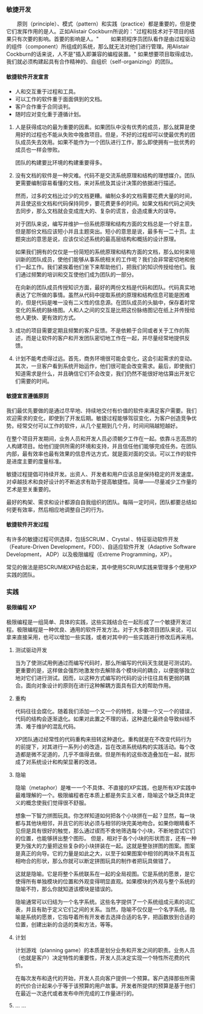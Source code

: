 ### 敏捷开发

&emsp;&emsp;原则（principle）、模式（pattern）和实践（practice）都是重要的，但是使它们发挥作用的是人。正如Alistair Cockburn所说的："过程和技术对于项目的结果只有次要的影响。首要的影响是人。"
&emsp;&emsp;如果把程序员团队看作是由过程驱动的组件（component）所组成的系统，那么就无法对他们进行管理。用Alistair Cockburn的话来说，人不是"插入即兼容的编程装置。" 如果想要项目取得成功，我们就必须构建起具有合作精神的、自组织（self-organizing）的团队。

#### 敏捷软件开发宣言

- 人和交互重于过程和工具。
- 可以工作的软件重于面面俱到的文档。
- 客户合作重于合同谈判。
- 随时应对变化重于遵循计划。

1. 人是获得成功的最为重要的因素。如果团队中没有优秀的成员，那么就算是使用好的过程也不能从失败中挽救项目。但是，不好的过程却可以使最优秀的团队成员失去效用。如果不能作为一个团队进行工作，那么即使拥有一批优秀的成员也一样会惨败。

   团队的构建要比环境的构建重要得多。

2. 没有文档的软件是一种灾难。代码不是交流系统原理和结构的理想媒介。团队更需要编制容易看懂的文档，来对系统及其设计决策的依据进行描述。

   然而，过多的文档比过少的文档更糟。编制众多的文档需要花费大量的时间，并且使这些文档和代码保持同步，要花费更多的时间。如果文档和代码之间失去同步，那么文档就会变成庞大的、复杂的谎言，会造成重大的误导。

   对于团队来说，编写并维护一份系统原理和结构方面的文档总是一个好主意，但是那份文档应该短小并且主题突出。短小的意思是说，最多有一二十页。主题突出的意思是说，应该仅论述系统的最高层结构和概括的设计原理。

   如果我们拥有的仅仅是一份简短的系统原理和结构方面的文档，那么如何来培训新的团队成员，使他们能够从事系统相关的工作呢？我们会非常密切地和他们一起工作。我们紧挨着他们坐下来帮助他们，把我们的知识传授给他们。我们通过频繁的培训和交互使他们成为团队的一部分。

   在向新的团队成员传授知识方面，最好的两份文档是代码和团队。代码真实地表达了它所做的事情。虽然从代码中提取系统的原理和结构信息可能是困难的，但是代码是唯一没有二义性的信息源。在团队成员的头脑中，保存着时常变化的系统的脉络图。人和人之间的交互是比把这份脉络图记在纸上并传授给他人更快、更有效的方式。

3. 成功的项目需要定期且频繁的客户反馈。不是依赖于合同或者关于工作的陈述，而是让软件的客户和开发团队密切地工作在一起，并尽量经常地提供反馈。

4. 计划不能考虑得过远。首先，商务环境很可能会变化，这会引起需求的变动。其次，一旦客户看到系统开始运作，他们很可能会改变需求。最后，即使我们知道需求是什么，并且确信它们不会改变，我们仍然不能很好地估算出开发它们需要的时间。

#### 敏捷宣言遵循原则

我们最优先要做的是通过尽早地、持续地交付有价值的软件来满足客户需要。我们欢迎需求的变化，即使到了开发后期。敏捷过程能够驾驭变化，为客户创造竞争优势。经常交付可以工作的软件，从几个星期到几个月，时间间隔越短越好。

在整个项目开发期间，业务人员和开发人员必须朝夕工作在一起。依靠斗志高昂的人构建项目。给他们提供所需的环境和支持，并且信任他们能够完成任务。在团队内部，最有效率也最有效果的信息传达方式，就是面对面的交谈。可以工作的软件是进度主要的度量标准。

敏捷过程提倡可持续开发。出资人、开发者和用户应该总是保持稳定的开发速度。对卓越技术和良好设计的不断追求有助于提高敏捷性。简单——尽量减少工作量的艺术是至关重要的。

最好的构架、需求和设计都源自自我组织的团队。每隔一定时间，团队都要总结如何更有效率，然后相应地调整自己的行为。

#### 敏捷软件开发过程

有许多的敏捷过程可供选择，包括SCRUM  、Crystal 、特征驱动软件开发（Feature-Driven Development，FDD）、自适应软件开发（Adaptive Software Development， ADP）以及极限编程（Extreme Programming，XP）。

常见的做法是把SCRUM和XP结合起来，其中使用SCRUM实践来管理多个使用XP实践的团队。

### 实践

#### 极限编程 XP

极限编程是一组简单、具体的实践，这些实践结合在一起形成了一个敏捷开发过程。极限编程是一种优良、通用的软件开发方法。对于大多数项目团队来说，可以拿来直接采用，也可以增加一些实践，或者对其中的一些实践进行修改后再采用。

1. 测试驱动开发

   当为了使测试用例通过而编写代码时，那么所编写的代码天生就是可测试的。更重要的是，这样做会强烈地激发你去解除各个模块间的耦合，以便能够独立地对它们进行测试。因而，以这种方式编写的代码的设计往往具有更弱的耦合。面向对象设计的原则在进行这种解耦方面具有巨大的帮助作用。

2. 重构

   代码往往会腐化。随着我们添加一个又一个的特性，处理一个又一个的错误，代码的结构会逐渐退化。如果对此置之不理的话，这种退化最终会导致纠结不清、难于维护的混乱代码。

   XP团队通过经常性的代码重构来扭转这种退化。重构就是在不改变代码行为的前提下，对其进行一系列小的改造，旨在改进系统结构的实践活动。每个改造都是微不足道的，几乎不值得去做。但是所有的这些改造叠加在一起，就形成了对系统设计和构架显著的改进。

3. 隐喻

   隐喻（metaphor）是唯一一个不具体、不直接的XP实践，也是所有XP实践中最难理解的一个。极限编程者在本质上都是务实主义者，隐喻这个缺乏具体定义的概念使我们觉得很不舒服。

   想象一下智力拼图玩具。你怎样知道如何把各个小块拼在一起？显然，每一块都与其他块相邻，并且它的形状必须与相邻的块完美地吻合。如果你眼睛看不见但是具有很好的触觉，那么通过锲而不舍地筛选每个小块，不断地尝试它们的位置，也能够拼出整个图形。
   但是，相对于各个小块的形状而言，还有一种更为强大的力量把这些复杂的小块拼装在一起。这就是整张拼图的图案。图案是真正的向导。它的力量是如此之大，以至于如果图案中相邻的两块不具有互相吻合的形状，那么你就可以断定拼图玩具的制作者把玩具做错了。

   这就是隐喻。它是将整个系统联系在一起的全局视图。它是系统的愿景，是它使得所有单独模块的位置和外观变得明显直观。如果模块的外观与整个系统的隐喻不符，那么你就知道该模块是错误的。

   隐喻通常可以归结为一个名字系统。这些名字提供了一个系统组成元素的词汇表，并且有助于定义它们之间的关系。当然，隐喻不仅仅是一个名字系统。隐喻是系统的愿景，它指导着所有开发者去选择合适的名字，把函数放到合适的位置，创建出新的合适的类和方法，等等。

4. 计划

   计划游戏（planning game）的本质是划分业务和开发之间的职责。业务人员（也就是客户）决定特性的重要性，开发人员决定实现一个特性所花费的代价。

   在每次发布和迭代的开始，开发人员向客户提供一个预算。客户选择那些所需的代价合计起来小于等于该预算的用户故事。开发者所提供的预算是基于他们在最近一次迭代或者发布中所完成的工作量进行的。

5. ... ... 

